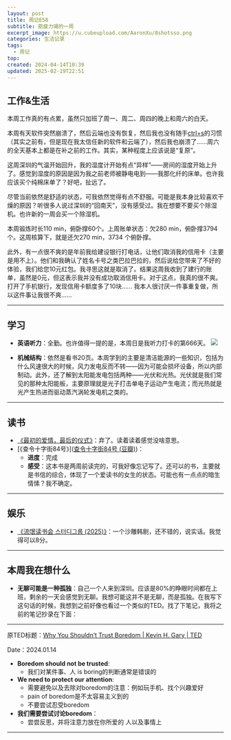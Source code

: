 ```yaml
---
layout: post
title: 周记E58
subtitle: 筋疲力竭的一周
excerpt_image: https://u.cubeupload.com/AaronXu/8shotsso.png
categories: 生活记录
tags:
  - 周记
top: 
created: 2024-04-14T10:39
updated: 2025-02-19T22:51
---
```


## 工作&生活

本周工作真的有点累，虽然只加班了周一、周二、周四的晚上和周六的白天。

本周有天软件突然崩溃了，然后云端也没有恢复，然后我也没有随手<u>ctrl+s</u>的习惯（其实之前有，但是现在我太信任新的软件和云端了），然后我也崩溃了......周六的全天基本上都是在补之前的工作。其实，某种程度上应该说是“复原”。

这周深圳的气温开始回升，我的湿度计开始有点“异样”——房间的湿度开始上升了。感觉到湿度的原因是因为我之前老师被静电电到——我那化纤的床单。也许我应该买个纯棉床单了？好吧，扯远了。

尽管当前依然是舒适的状态，可我依然觉得有点不舒服。可能是我本身比较喜欢干燥的原因？听很多人说过深圳的“回南天”，没有感受过。我在想要不要买个除湿机。也许新的一周会买一个除湿机。

本周锻炼时长110 min，俯卧撑60个。上周账单状态：欠280 min，俯卧撑3794个。这周核算下，就是还欠270 min，3734 个俯卧撑。

此外，有一点很不爽的是年前我给建设银行打电话，让他们取消我的信用卡（主要是用不上）。他们和我确认了姓名卡号之类巴拉巴拉的，然后说给您带来了不好的体验，我们给您10元红包。我寻思这就是取消了。结果这周我收到了建行的账单，虽然是0元，但这表示我并没有成功取消信用卡。对于这点，我真的很不爽。打开了手机银行，发现信用卡额度多了10块...... 我本人很讨厌一件事重复做，所以这件事让我很不爽......

---
## 学习

- **英语听力**：全勤。也许值得一提的是，本周日是我听力打卡的第666天。
![](https://u.cubeupload.com/AaronXu/8shotsso.png)

- **机械结构**：依然是看书20页。本周学到的主要是清洁能源的一些知识，包括为什么风速很大的时候，风力发电反而不转——因为可能会损坏设备，所以内部制动。此外，还了解到太阳能发电包括两种——光伏和光热。光伏就是我们常见的那种太阳能板，主要原理就是光子打击单电子运动产生电流；而光热就是光产生热进而驱动蒸汽涡轮发电机之类的。

---

## 读书

- [《最初的爱情，最后的仪式》](https://book.douban.com/subject/30159088/)：弃了。读着读着感觉没啥意思。
- [《查令十字街84号》]([查令十字街84号 (豆瓣)](https://book.douban.com/subject/1316648/))：
	- **进度**：完成
	- **感受**：这本书是两周前读完的，可我好像忘记写了。还可以的书，主要就是书信的综合，体现了一个爱读书的女生的状态。可能也有一点点的暗生情愫？我不确定。

---

## 娱乐

- [《流氓读书会 스터디그룹 (2025)》](https://movie.douban.com/subject/36416346/)：一个沙雕韩剧，还不错的，说实话。我觉得可以8分。


---

## 本周我在想什么

- **无聊可能是一种孤独**：自己一个人来到深圳。应该是80%的睁眼时间都在上班，剩余的一天会感觉到无聊。我想可能这并不是无聊，而是孤独。在我写下这句话的时候，我想到之前好像也看过一个类似的TED。找了下笔记，我将之前的笔记抄录在下面：

---

原TED标题：[Why You Shouldn’t Trust Boredom | Kevin H. Gary | TED](https://www.youtube.com/watch?v=k_Xr0oGW_h4&ab_channel=TED)

Date：2024.01.14

- **Boredom should not be trusted**:   
	- 我们对某件事、人 is boring的判断通常是错误的
- **We need to protect our attention**:
	- 需要避免以及去除对boredom的注意：例如玩手机、找个兴趣爱好
	- pain of boredom是不太容易主义到的
	- 不要尝试忍受boredom
-  **我们需要尝试讨论boredom**：
	- 尝尝反思，并将注意力放在你所爱的 人以及事情上

---
